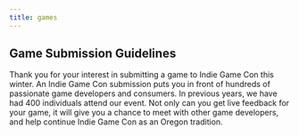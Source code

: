 ```yaml
---
title: games
---
```

## Game Submission Guidelines
Thank you for your interest in submitting a game to Indie Game Con this winter. An Indie Game Con submission puts you in front of hundreds of passionate game developers and consumers. In previous years, we have had 400 individuals attend our event. Not only can you get live feedback for your game, it will give you a chance to meet with other game developers, and help continue Indie Game Con as an Oregon tradition.
